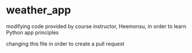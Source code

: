 # weather_app
modifying code provided by course instructor, Heemonsu, in order to learn Python app principles

changing this file in order to create a pull request
